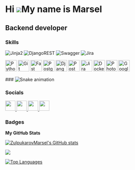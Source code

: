 Hi ![](https://user-images.githubusercontent.com/18350557/176309783-0785949b-9127-417c-8b55-ab5a4333674e.gif)My name is Marsel
==============================================================================================================================


Backend developer
-----------------

### Skills
![Jinja2](https://img.shields.io/badge/Jinja2-%23F9900.svg?style=for-the-badge&logo=jinja2&logoColor=white) ![DjangoREST](https://img.shields.io/badge/DJANGO-REST-ff1709?style=for-the-badge&logo=django&logoColor=white&color=ff1709&labelColor=gray) ![Swagger](https://img.shields.io/badge/-Swagger-%23Clojure?style=for-the-badge&logo=swagger&logoColor=white) ![Jira](https://img.shields.io/badge/jira-%230A0FFF.svg?style=for-the-badge&logo=jira&logoColor=white)
<p align="left">
  <a href="https://www.python.org/" target="_blank" rel="noreferrer"><img src="https://raw.githubusercontent.com/danielcranney/readme-generator/main/public/icons/skills/python-colored.svg" width="36" height="36" alt="Python" /></a>
  <a href="https://git-scm.com/" target="_blank" rel="noreferrer"><img src="https://raw.githubusercontent.com/danielcranney/readme-generator/main/public/icons/skills/git-colored.svg" width="36" height="36" alt="Git" /></a>
  <a href="https://fastapi.tiangolo.com/" target="_blank" rel="noreferrer"><img src="https://raw.githubusercontent.com/danielcranney/readme-generator/main/public/icons/skills/fastapi-colored.svg" width="36" height="36" alt="Fast API" /></a>
  <a href="https://www.postgresql.org/" target="_blank" rel="noreferrer"><img src="https://raw.githubusercontent.com/danielcranney/readme-generator/main/public/icons/skills/postgresql-colored.svg" width="36" height="36" alt="PostgreSQL" /></a>
  <a href="https://www.djangoproject.com/" target="_blank" rel="noreferrer"><img src="https://raw.githubusercontent.com/danielcranney/readme-generator/main/public/icons/skills/django-colored.svg" width="36" height="36" alt="Django" /></a>
  <a href="https://www.postman.com/" target="_blank" rel="noreferrer"><img src="https://th.bing.com/th/id/R.7f5fadc660d859decbc057fa5e1bb649?rik=%2bDkqq33MIE9ufQ&riu=http%3a%2f%2fgetdrawings.com%2ffree-icon%2fpostman-icon-69.png&ehk=KR1eaQxec8wYYzqPILHBl24EnrP1jWa5gUJ3oI9cDCg%3d&risl=&pid=ImgRaw&r=0" width="36" height="36" alt="Postman" /></a>
  <a href="https://www.atlassian.com/software/jira" target="_blank" rel="noreferrer"><img src="https://i.pinimg.com/564x/4f/95/a6/4f95a6ed89492aaa2ab4baffc19818de.jpg" width="36" height="36" alt="Jira" /></a>
  <a href="https://www.docker.com/" target="_blank" rel="noreferrer"><img src="https://raw.githubusercontent.com/danielcranney/readme-generator/main/public/icons/skills/docker-colored.svg" width="36" height="36" alt="Docker" /></a>
  <a href="https://www.adobe.com/uk/products/photoshop.html" target="_blank" rel="noreferrer"><img src="https://raw.githubusercontent.com/danielcranney/readme-generator/main/public/icons/skills/photoshop-colored.svg" width="36" height="36" alt="Photoshop" /></a>
  <a href="https://cloud.google.com/" target="_blank" rel="noreferrer"><img src="https://raw.githubusercontent.com/danielcranney/readme-generator/main/public/icons/skills/googlecloud-colored.svg" width="36" height="36" alt="Google Cloud" /> </a>
</p>
### 
<img src="https://profile-readme-generator.com/assets/snake.svg" alt="Snake animation" />


### Socials
<p align="left"> <a href="https://www.github.com/ZulpukarovMarsel" target="_blank" rel="noreferrer"> <picture> <source media="(prefers-color-scheme: dark)" srcset="https://raw.githubusercontent.com/danielcranney/readme-generator/main/public/icons/socials/github-dark.svg" /> <source media="(prefers-color-scheme: light)" srcset="https://raw.githubusercontent.com/danielcranney/readme-generator/main/public/icons/socials/github.svg" /> <img src="https://raw.githubusercontent.com/danielcranney/readme-generator/main/public/icons/socials/github.svg" width="32" height="32" /> </picture> </a>
  <a href="https://t.me/Marsel_Zulpukarov" target="_blank" rel="noreferrer">
    <img src="https://th.bing.com/th/id/OIG2.LLsp04UbR7GuN6Tqi9SE?w=1024&h=1024&rs=1&pid=ImgDetMain" width="32" height="32" />
  </a>
    
  <a href="https://discord.com/users/mars161206" target="_blank" rel="noreferrer">
    <img src="https://raw.githubusercontent.com/danielcranney/readme-generator/main/public/icons/socials/discord.svg" width="32" height="32" />
  </a>
  
  <a href="https://www.instagram.com/_zulpukarov_06/" target="_blank" rel="noreferrer">
    <img src="https://raw.githubusercontent.com/danielcranney/readme-generator/main/public/icons/socials/instagram.svg" width="32" height="32" />
  </a>
</p> 


### Badges

<b>My GitHub Stats</b>

<a href="http://www.github.com/ZulpukarovMarsel"><img src="https://github-readme-stats.vercel.app/api?username=ZulpukarovMarsel&show_icons=true&hide=&count_private=true&title_color=22c55e&text_color=ef4444&icon_color=0891b2&bg_color=0f172a&hide_border=true&show_icons=true" alt="ZulpukarovMarsel's GitHub stats" /></a>

<a href="http://www.github.com/ZulpukarovMarsel"><img src="https://github-readme-streak-stats.herokuapp.com/?user=ZulpukarovMarsel&stroke=ef4444&background=0f172a&ring=22c55e&fire=22c55e&currStreakNum=ef4444&currStreakLabel=22c55e&sideNums=ef4444&sideLabels=ef4444&dates=ef4444&hide_border=true" /></a>

<a href="https://github.com/ZulpukarovMarsel" align="left"><img src="https://github-readme-stats.vercel.app/api/top-langs/?username=ZulpukarovMarsel&langs_count=10&title_color=22c55e&text_color=ef4444&icon_color=0891b2&bg_color=0f172a&hide_border=true&locale=en&custom_title=Top%20%Languages" alt="Top Languages" /></a>
